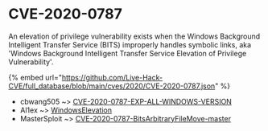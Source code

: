 # CVE-2020-0787

An elevation of privilege vulnerability exists when the Windows Background Intelligent Transfer Service (BITS) improperly handles symbolic links, aka 'Windows Background Intelligent Transfer Service Elevation of Privilege Vulnerability'.

{% embed url="https://github.com/Live-Hack-CVE/full_database/blob/main/cves/2020/CVE-2020-0787.json" %}


* cbwang505 ~> [CVE-2020-0787-EXP-ALL-WINDOWS-VERSION](https://zeste.alice-snow.ru/2020/database/cve-2020-0787/cve-2020-0787-exp-all-windows-version-cbwang505)
* Al1ex ~> [WindowsElevation](https://zeste.alice-snow.ru/2020/database/cve-2020-0787/windowselevation-al1ex)
* MasterSploit ~> [CVE-2020-0787-BitsArbitraryFileMove-master](https://zeste.alice-snow.ru/2020/database/cve-2020-0787/cve-2020-0787-bitsarbitraryfilemove-master-mastersploit)